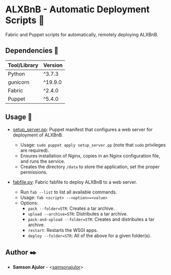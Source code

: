 # ALXBnB - Automatic Deployment Scripts :rocket:

Fabric and Puppet scripts for automatically, remotely deploying ALXBnB.

## Dependencies :couple:

| Tool/Library | Version |
| ------------ | ------- |
| Python       | ^3.7.3  |
| gunicorn     | ^19.9.0 |
| Fabric       | ^2.4.0  |
| Puppet       | ^5.4.0  |

## Usage :running:

* [setup_server.pp](../setup_server.pp): Puppet manifest that configures a web server for deployment of ALXBnB.
  * Usage: `sudo puppet apply setup_server.pp` (note that `sudo` privileges are required).
  * Ensures installation of Nginx, copies in an Nginx configuration file, and runs the service.
  * Creates the directory `/data` to store the application, set the proper permissions.

* [fabfile.py](../fabfile.py): Fabric fabfile to deploy ALXBnB to a web server.
  * Run `fab --list` to list all available commands.
  * Usage: `fab <script> --<option>=<value>`
  * Options:
    * `pack --folder=STR`: Creates a tar archive.
    * `upload --archive=STR`: Distributes a tar archive.
    * `pack-and-upload --folder=STR`: Creates and distributes a tar archive.
    * `restart`: Restarts the WSGI apps.
    * `deploy --folder=STR`: All of the above for a given folder(s).

## Author :black_nib:

* __Samson Ajulor__ - <[samsonajulor](https://github.com/samsonajulor)>
